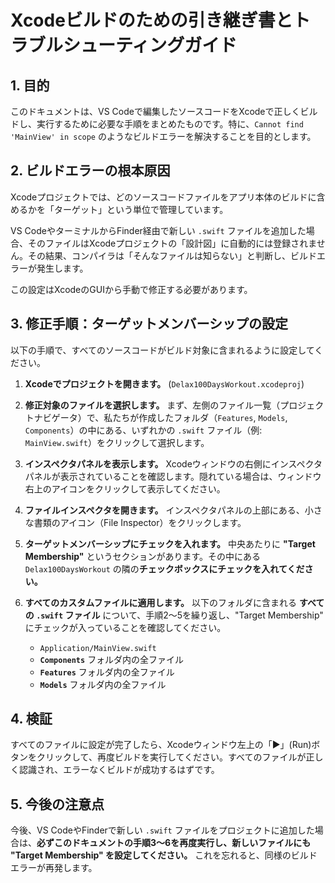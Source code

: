 # Xcodeビルドのための引き継ぎ書とトラブルシューティングガイド

## 1. 目的

このドキュメントは、VS Codeで編集したソースコードをXcodeで正しくビルドし、実行するために必要な手順をまとめたものです。特に、`Cannot find 'MainView' in scope` のようなビルドエラーを解決することを目的とします。

## 2. ビルドエラーの根本原因

Xcodeプロジェクトでは、どのソースコードファイルをアプリ本体のビルドに含めるかを「ターゲット」という単位で管理しています。

VS CodeやターミナルからFinder経由で新しい `.swift` ファイルを追加した場合、そのファイルはXcodeプロジェクトの「設計図」に自動的には登録されません。その結果、コンパイラは「そんなファイルは知らない」と判断し、ビルドエラーが発生します。

この設定はXcodeのGUIから手動で修正する必要があります。

## 3. 修正手順：ターゲットメンバーシップの設定

以下の手順で、すべてのソースコードがビルド対象に含まれるように設定してください。

1.  **Xcodeでプロジェクトを開きます。**
    (`Delax100DaysWorkout.xcodeproj`)

2.  **修正対象のファイルを選択します。**
    まず、左側のファイル一覧（プロジェクトナビゲータ）で、私たちが作成したフォルダ（`Features`, `Models`, `Components`）の中にある、いずれかの `.swift` ファイル（例: `MainView.swift`）をクリックして選択します。

3.  **インスペクタパネルを表示します。**
    Xcodeウィンドウの右側にインスペクタパネルが表示されていることを確認します。隠れている場合は、ウィンドウ右上のアイコンをクリックして表示してください。

4.  **ファイルインスペクタを開きます。**
    インスペクタパネルの上部にある、小さな書類のアイコン（File Inspector）をクリックします。

5.  **ターゲットメンバーシップにチェックを入れます。**
    中央あたりに **"Target Membership"** というセクションがあります。その中にある `Delax100DaysWorkout` の隣の**チェックボックスにチェックを入れてください。**

    

6.  **すべてのカスタムファイルに適用します。**
    以下のフォルダに含まれる **すべての `.swift` ファイル** について、手順2〜5を繰り返し、"Target Membership" にチェックが入っていることを確認してください。

    *   `Application/MainView.swift`
    *   **`Components`** フォルダ内の全ファイル
    *   **`Features`** フォルダ内の全ファイル
    *   **`Models`** フォルダ内の全ファイル

## 4. 検証

すべてのファイルに設定が完了したら、Xcodeウィンドウ左上の「▶︎」(Run)ボタンをクリックして、再度ビルドを実行してください。すべてのファイルが正しく認識され、エラーなくビルドが成功するはずです。

## 5. 今後の注意点

今後、VS CodeやFinderで新しい `.swift` ファイルをプロジェクトに追加した場合は、**必ずこのドキュメントの手順3〜6を再度実行し、新しいファイルにも "Target Membership" を設定してください。** これを忘れると、同様のビルドエラーが再発します。

